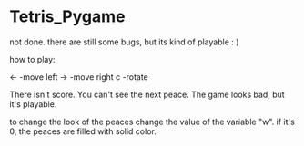# Tetris_Pygame
not done. there are still some bugs, but its kind of playable : ) 

how to play:

<-    -move left
->    -move right
c     -rotate




There isn't score. You can't see the next peace. The game looks bad, but it's playable.

to change the look of the peaces change the value of the variable "w".
if it's 0, the peaces are filled with solid color.
